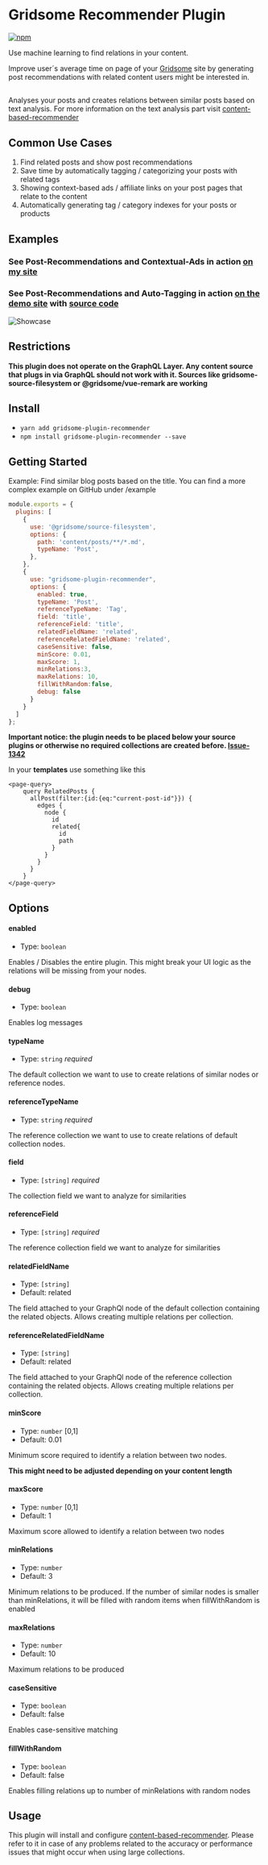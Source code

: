 #  Gridsome Recommender Plugin

[![npm](https://img.shields.io/npm/v/gridsome-plugin-recommender.svg)](https://www.npmjs.com/package/gridsome-plugin-recommender)

Use machine learning to find relations in your content.

Improve user´s average time on page of your [Gridsome](https://gridsome.org/) site by generating post recommendations with related content users might be interested in.


## 
Analyses your posts and creates relations between similar posts based on text analysis. For more information on the text analysis part visit [content-based-recommender](https://github.com/stanleyfok/content-based-recommender)
 
## Common Use Cases

1. Find related posts and show post recommendations
1. Save time by automatically tagging / categorizing your posts with related tags
1. Showing context-based ads / affiliate links on your post pages that relate to the content
1. Automatically generating tag / category indexes for your posts or products 
 
## Examples

### See Post-Recommendations and Contextual-Ads in action [on my site](https://www.overflowed.dev)
### See Post-Recommendations and Auto-Tagging in action [on the demo site](https://mklueh.github.io/gridsome-plugin-recommender/) with [source code](https://github.com/mklueh/gridsome-plugin-recommender/tree/master/example)

![Showcase](images/gridsome_recommender_showcase.png)

## Restrictions

**This plugin does not operate on the GraphQL Layer. Any content source that plugs in via GraphQL should not work with it.
Sources like gridsome-source-filesystem or @gridsome/vue-remark are working**


## Install

- `yarn add gridsome-plugin-recommender`
- `npm install gridsome-plugin-recommender --save`

## Getting Started

Example: Find similar blog posts based on the title. You can find a more complex example on GitHub under /example

```js
module.exports = {
  plugins: [
    {
      use: '@gridsome/source-filesystem',
      options: {
        path: 'content/posts/**/*.md',
        typeName: 'Post',
      },
    },
    {
      use: "gridsome-plugin-recommender",
      options: {
        enabled: true,
        typeName: 'Post',
        referenceTypeName: 'Tag',
        field: 'title',
        referenceField: 'title',
        relatedFieldName: 'related',
        referenceRelatedFieldName: 'related',
        caseSensitive: false,
        minScore: 0.01,
        maxScore: 1,
        minRelations:3,
        maxRelations: 10,
        fillWithRandom:false,
        debug: false
      }
    }
  ]
};
```

**Important notice: the plugin needs to be placed below your source plugins or otherwise no required collections are created before. 
[Issue-1342](https://github.com/gridsome/gridsome/issues/1342)**


In your **templates** use something like this

```
<page-query>
    query RelatedPosts {
      allPost(filter:{id:{eq:"current-post-id"}}) {
        edges {
          node {
            id
            related{
              id
              path
            }
          }
        }
      }
    }
</page-query>
```




## Options

#### enabled

- Type: `boolean`

Enables / Disables the entire plugin. This might break your UI logic as the relations will be missing from
your nodes.

#### debug

- Type: `boolean`

Enables log messages

#### typeName

- Type: `string` _required_

The default collection we want to use to create relations of similar nodes or reference nodes.

#### referenceTypeName

- Type: `string` _required_

The reference collection we want to use to create relations of default collection nodes.

#### field

- Type: `[string]` _required_

The collection field we want to analyze for similarities

#### referenceField

- Type: `[string]` _required_

The reference collection field we want to analyze for similarities

#### relatedFieldName

- Type: `[string]`
- Default: related

The field attached to your GraphQl node of the default collection containing the related objects.
Allows creating multiple relations per collection.

#### referenceRelatedFieldName

- Type: `[string]`
- Default: related

The field attached to your GraphQl node of the reference collection containing the related objects.
Allows creating multiple relations per collection.

#### minScore

- Type: `number` [0,1]
- Default: 0.01

Minimum score required to identify a relation between two nodes.

**This might need to be adjusted depending on your content length**


#### maxScore

- Type: `number` [0,1]
- Default: 1

Maximum score allowed to identify a relation between two nodes

#### minRelations

- Type: `number`
- Default: 3

Minimum relations to be produced. If the number of similar nodes is smaller than minRelations,
it will be filled with random items when fillWithRandom is enabled

#### maxRelations

- Type: `number`
- Default: 10

Maximum relations to be produced

#### caseSensitive

- Type: `boolean`
- Default: false

Enables case-sensitive matching

#### fillWithRandom

- Type: `boolean`
- Default: false

Enables filling relations up to number of minRelations with random nodes

## Usage

This plugin will install and configure [content-based-recommender](https://github.com/stanleyfok/content-based-recommender).
Please refer to it in case of any problems related to the accuracy or performance issues that might occur when using
large collections. 

